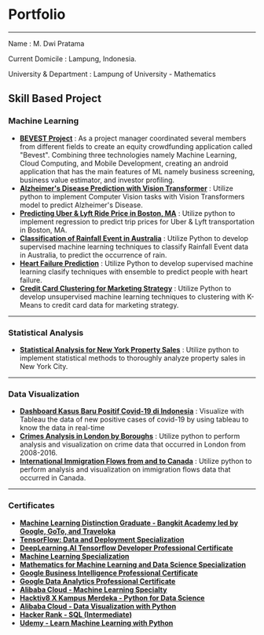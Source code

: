 # Portfolio
-----
Name               : M. Dwi Pratama

Current Domicile   : Lampung, Indonesia.

University & Department : Lampung of University - Mathematics
## Skill Based Project
### Machine Learning 
* __[BEVEST Project](https://github.com/Bevest-Technology)__ : As a project manager coordinated several members from different fields to create an equity crowdfunding application called "Bevest". Combining three technologies namely Machine Learning, Cloud Computing, and Mobile Development, creating an android application that has the main features of ML namely business screening, business value estimator, and investor profiling.
* __[Alzheimer's Disease Prediction with Vision Transformer](https://github.com/mdwipratama0/Portofolio/tree/main/Alzheimer's%20Disease%20Prediction%20with%20Vision%20Transformer%20(ViT))__ : Utilize python to implement Computer Vision tasks with Vision Transformers model to predict Alzheimer's Disease. 
* __[Predicting Uber & Lyft Ride Price in Boston, MA](https://github.com/mdwipratama0/Portofolio/blob/main/Predicting%20Uber%20%26%20Lyft%20Ride%20Price%20in%20Boston%2C%20MA/Predicting%20Uber%20%26%20Lyft%20Ride%20Price%20in%20Boston%2C%20MA.ipynb)__ : Utilize python to implement regression to predict trip prices for Uber & Lyft transportation in Boston, MA.
* __[Classification of Rainfall Event in Australia]( https://lnkd.in/gpqpEuMA)__ : Utilize Python to develop supervised machine learning techniques to classify Rainfall Event data in Australia, to predict the occurrence of rain.
* __[Heart Failure Prediction](https://github.com/mdwipratama0/Portofolio/blob/main/Heart%20Failure%20Prediction/Heart%20Failure%20Prediction.ipynb)__ : Utilize Python to develop supervised machine learning clasify techniques with ensemble to predict people with heart failure.
* __[Credit Card Clustering for Marketing Strategy](https://github.com/mdwipratama0/Portofolio/blob/main/Credit%20Card%20Clustering%20for%20Marketing%20Strategy/Credit%20Card%20Clustering%20for%20Marketing%20Strategy.ipynb)__ : Utilize Python to develop unsupervised machine learning techniques to clustering with K-Means to credit card data for marketing strategy.
---
### Statistical Analysis
* __[Statistical Analysis for New York Property Sales](https://github.com/mdwipratama0/Portofolio/blob/main/Statistical%20Treatment%20for%20Retail%20Data/Statistical%20Treatment%20for%20Retail%20Data.ipynb)__ : Utilize python to implement statistical methods to thoroughly analyze property sales in New York City. 
---
### Data Visualization
* __[Dashboard Kasus Baru Positif Covid-19 di Indonesia](https://github.com/mdwipratama0/Portofolio/tree/main/Dashboard%20Covid-19%20di%20Indonesia)__ : Visualize with Tableau the data of new positive cases of covid-19 by using tableau to know the data in real-time
* __[Crimes Analysis in London by Boroughs](https://nbviewer.org/github/mdwipratama0/Portofolio/blob/main/Crimes%20Analysis%20in%20London%20by%20Boroughs/Crimes%20Analysis%20in%20London%20by%20Boroughs.ipynb)__ : Utilize python to perform analysis and visualization on crime data that occurred in London from 2008-2016.
* __[International Immigration Flows from and to Canada](https://nbviewer.org/github/mdwipratama0/Portofolio/blob/main/International%20Immigration%20Flows%20from%20and%20to%20Canada/International%20Migration%20Flows%20from%20and%20to%20Canada.ipynb)__ : Utilize python to perform analysis and visualization on immigration flows data that occurred in Canada.
---
### Certificates
* __[Machine Learning Distinction Graduate - Bangkit Academy led by Google, GoTo, and Traveloka](https://drive.google.com/file/d/1MwrecURpV55_5f3wREDual6K9PGJ27Ly/view?usp=sharing)__
* __[TensorFlow: Data and Deployment Specialization](https://coursera.org/share/f24ec2f5aa9e393299ec4079c9a93bb2)__
* __[DeepLearning.AI Tensorflow Developer Professional Certificate](https://coursera.org/share/15b1504fb9c01b85001eb64e3e9372b4)__
* __[Machine Learning Specialization](https://coursera.org/share/d5c02ac6c3001dccd7a6a38b2a4e818b)__
* __[Mathematics for Machine Learning and Data Science Specialization](https://www.coursera.org/account/accomplishments/specialization/T2623LJQVE95)__
* __[Google Business Intelligence Professional Certificate](https://www.coursera.org/account/accomplishments/professional-cert/8QG3VTBSJ8KK)__
* __[Google Data Analytics Professional Certificate](https://www.coursera.org/account/accomplishments/professional-cert/Z9VJHS5N9FBJ)__
* __[Alibaba Cloud - Machine Learning Specialty](https://drive.google.com/file/d/1-Qka-K7SDa6Uj-7qVyH83hbKZ7v09lRR/view)__
* __[Hacktiv8 X Kampus Merdeka - Python for Data Science](https://drive.google.com/drive/folders/19o0fDtHqT9nP5d1sRsIKnD8qgHq-CYUl)__
* __[Alibaba Cloud - Data Visualization with Python](https://drive.google.com/file/d/1qrBFFXewfywDEy4ams1lKQk7Bn1uX6cv/view)__
* __[Hacker Rank - SQL (Intermediate)](https://www.hackerrank.com/certificates/e04ed1b87c46)__
* __[Udemy - Learn Machine Learning with Python](https://www.udemy.com/certificate/UC-866158a2-f4d3-4ca9-8655-a0d96909a7b6/)__
  
